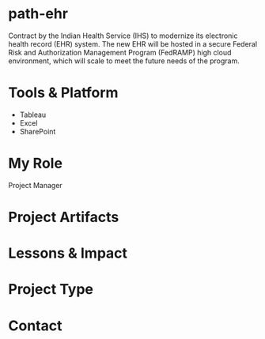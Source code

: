 # path-ehr
Contract by the Indian Health Service (IHS) to modernize its electronic health record (EHR) system.  The new EHR will be hosted in a secure Federal Risk and Authorization Management Program (FedRAMP) high cloud environment, which will scale to meet the future needs of the program.

# Tools & Platform
- Tableau
- Excel
- SharePoint

# My Role
Project Manager

# Project Artifacts

# Lessons & Impact

# Project Type

# Contact
